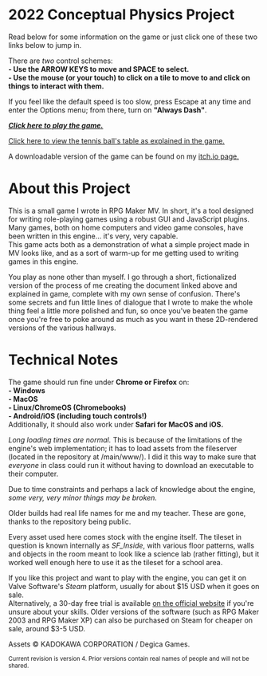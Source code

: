 # 2022 Conceptual Physics Project
Read below for some information on the game or just click one of these two links below to jump in.

There are *two* control schemes:<br>
**- Use the ARROW KEYS to move and SPACE to select.**<br>
**- Use the mouse (or your touch) to click on a tile to move to and click on things to interact with them.**<br>

If you feel like the default speed is too slow, press Escape at any time and enter the Options menu; from there, turn on **"Always Dash"**.

***[Click here to play the game.](/www/index.html)***

[Click here to view the tennis ball's table as explained in the game.](/TennisBallSheet.html)

A downloadable version of the game can be found on my [itch.io page.](https://a32bitmint.itch.io/conceptual-physics-2022)

# About this Project
This is a small game I wrote in RPG Maker MV. In short, it's a tool designed for writing role-playing games using a robust GUI and JavaScript plugins.<br>
Many games, both on home computers and video game consoles, have been written in this engine... it's very, very capable.<br>
This game acts both as a demonstration of what a simple project made in MV looks like, and as a sort of warm-up for me getting used to writing games in this engine.

You play as none other than myself. I go through a short, fictionalized version of the process of me creating the document linked above and explained in game, complete with my own sense of confusion. There's some secrets and fun little lines of dialogue that I wrote to make the whole thing feel a little more polished and fun, so once you've beaten the game once you're free to poke around as much as you want in these 2D-rendered versions of the various hallways.

# Technical Notes

The game should run fine under **Chrome or Firefox** on: <br>
**- Windows** <br>
**- MacOS**<br>
**- Linux/ChromeOS (Chromebooks)**<br>
**- Android/iOS (including touch controls!)**<br>
Additionally, it should also work under **Safari for MacOS and iOS.**

*Long loading times are normal.* This is because of the limitations of the engine's web implementation; it has to load assets from the fileserver (located in the repository at /main/www/). I did it this way to make sure that *everyone* in class could run it without having to download an executable to their computer.

Due to time constraints and perhaps a lack of knowledge about the engine, *some very, very minor things may be broken.* 

Older builds had real life names for me and my teacher. These are gone, thanks to the repository being public.

Every asset used here comes stock with the engine itself. The tileset in question is known internally as *SF_Inside*, with various floor patterns, walls and objects in the room meant to look like a science lab (rather fitting), but it worked well enough here to use it as the tileset for a school area.

If you like this project and want to play with the engine, you can get it on Valve Software's *Steam* platform, usually for about $15 USD when it goes on sale.<br>
Alternatively, a 30-day free trial is available [on the official website](https://www.rpgmakerweb.com/free-trials) if you're unsure about your skills.
Older versions of the software (such as RPG Maker 2003 and RPG Maker XP) can also be purchased on Steam for cheaper on sale, around $3-5 USD.

Assets © KADOKAWA CORPORATION / Degica Games.<br>

<sup>Current revision is version 4. Prior versions contain real names of people and will not be shared.</sup>



